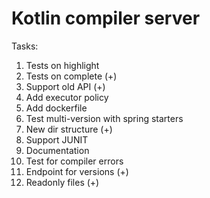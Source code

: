 # Kotlin compiler server

Tasks:

1) Tests on highlight
2) Tests on complete (+)
3) Support old API (+)
4) Add executor policy
5) Add dockerfile
6) Test multi-version with spring starters
7) New dir structure (+)
8) Support JUNIT
9) Documentation
10) Test for compiler errors
12) Endpoint for versions (+)
13) Readonly files (+)
